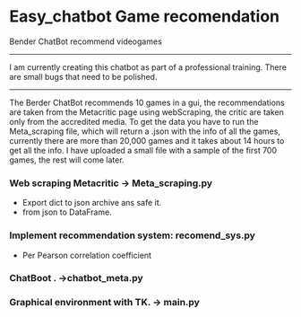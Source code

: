 # Easy_chatbot Game recomendation
Bender ChatBot recommend videogames
________________________________________________________________________________________________________________________________________________________________________
I am currently creating this chatbot as part of a professional training. There are small bugs that need to be polished.
________________________________________________________________________________________________________________________________________________________________________

The Berder ChatBot recommends 10 games in a gui, the recommendations are taken from the Metacritic page using webScraping, the critic are taken only from the accredited media. To get the data you have to run the Meta_scraping file, which will return a .json with the info of all the games, currently there are more than 20,000 games and it takes about 14 hours to get all the info. I have uploaded a small file with a sample of the first 700 games, the rest will come later.



### Web scraping Metacritic -> Meta_scraping.py
  
*   Export dict to json archive ans safe it. 
*   from json to DataFrame. 

### Implement recommendation system: recomend_sys.py

*   Per Pearson correlation coefficient 

### ChatBoot . ->chatbot_meta.py

### Graphical environment with TK. -> main.py

